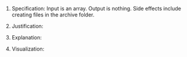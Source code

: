 1. Specification:
Input is an array. Output is nothing. Side effects include creating files in the archive folder.

2. Justification:


3. Explanation:


4. Visualization:



